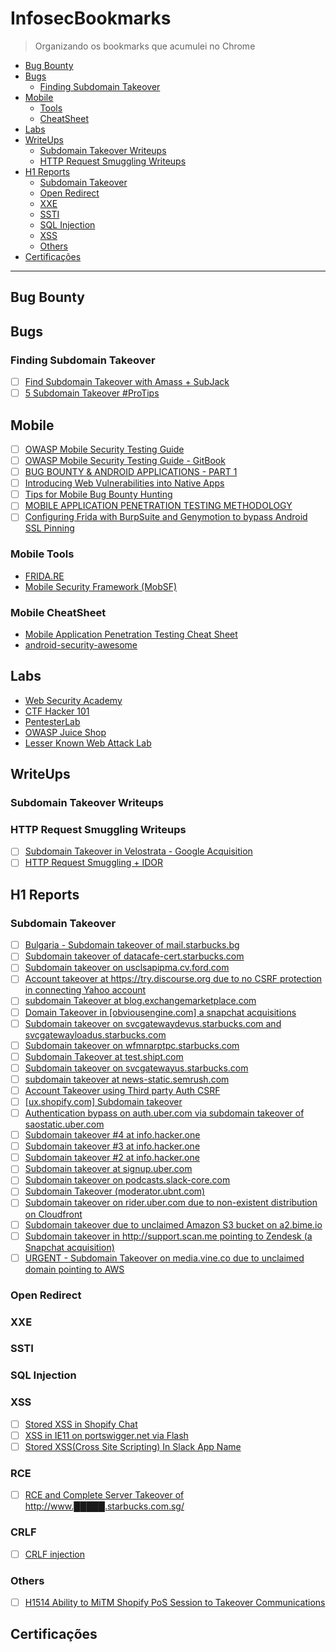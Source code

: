 # InfosecBookmarks

> Organizando os bookmarks que acumulei no Chrome

- [Bug Bounty](#bug-bounty)
- [Bugs](#bugs)
    - [Finding Subdomain Takeover](#finding-subdomain-takeover)
- [Mobile](#mobile)
    - [Tools](#mobile-tools)
    - [CheatSheet](#mobile-cheatsheet)
- [Labs](#labs)
- [WriteUps](#writeups)
    - [Subdomain Takeover Writeups](#subdomain-takeover-writeups)
    - [HTTP Request Smuggling Writeups](#http-request-smuggling-writeups)
- [H1 Reports](#h1-reports)
    - [Subdomain Takeover](#subdomain-takeover)
    - [Open Redirect](#open-redirect)
    - [XXE](#xxe)
    - [SSTI](#ssti)
    - [SQL Injection](#sql-injection)
    - [XSS](#xss)
    - [Others](#others)
- [Certificações](#certificações)

---

## Bug Bounty

## Bugs

### Finding Subdomain Takeover
- [ ] [Find Subdomain Takeover with Amass + SubJack](https://www.hahwul.com/2019/10/find-subdomain-takeover-with-amass-and-subjack.html)
- [ ] [5 Subdomain Takeover #ProTips](https://securitytrails.com/blog/subdomain-takeover-tips)

## Mobile
- [ ] [OWASP Mobile Security Testing Guide](https://github.com/OWASP/owasp-mstg/)
- [ ] [OWASP Mobile Security Testing Guide - GitBook](https://mobile-security.gitbook.io/mobile-security-testing-guide/)
- [ ] [BUG BOUNTY & ANDROID APPLICATIONS - PART 1](https://x1m.nl/posts/android-app-testing-part-1/)
- [ ] [Introducing Web Vulnerabilities into Native Apps](https://blog.compass-security.com/2019/10/introducing-web-vulnerabilities-into-native-apps)
- [ ] [Tips for Mobile Bug Bounty Hunting](https://ivrodriguez.com/tips-for-mobile-bug-bounty-hunting/)
- [ ] [MOBILE APPLICATION PENETRATION TESTING METHODOLOGY](https://hacken.io/research/education/mobile-application-penetration-testing-methodology/)
- [ ] [Configuring Frida with BurpSuite and Genymotion to bypass Android SSL Pinning](https://spenkk.github.io/bugbounty/Configuring-Frida-with-Burp-and-GenyMotion-to-bypass-SSL-Pinning/)

### Mobile Tools
- [FRIDA.RE](https://frida.re/docs/home/)
- [Mobile Security Framework (MobSF)](https://github.com/MobSF/Mobile-Security-Framework-MobSF)

### Mobile CheatSheet
- [Mobile Application Penetration Testing Cheat Sheet](https://github.com/tanprathan/MobileApp-Pentest-Cheatsheet)
- [android-security-awesome](https://github.com/ashishb/android-security-awesome)

## Labs
- [Web Security Academy](https://portswigger.net/web-security)
- [CTF Hacker 101](https://ctf.hacker101.com/ctf)
- [PentesterLab](https://pentesterlab.com/)
- [OWASP Juice Shop](https://juice-shop.herokuapp.com/)
- [Lesser Known Web Attack Lab](https://github.com/weev3/LKWA)

## WriteUps

### Subdomain Takeover Writeups

### HTTP Request Smuggling Writeups
- [ ] [Subdomain Takeover in Velostrata - Google Acquisition](https://tutorgeeks.blogspot.com/2019/04/subdomain-takeover-in-velostrata-google.html)
- [ ] [HTTP Request Smuggling + IDOR](https://hipotermia.pw/bb/http-desync-idor)

## H1 Reports

### Subdomain Takeover
- [ ] [Bulgaria - Subdomain takeover of mail.starbucks.bg](https://hackerone.com/reports/736863)
- [ ] [Subdomain takeover of datacafe-cert.starbucks.com](https://hackerone.com/reports/665398)
- [ ] [Subdomain takeover on usclsapipma.cv.ford.com](https://hackerone.com/reports/484420)
- [ ] [Account takeover at https://try.discourse.org due to no CSRF protection in connecting Yahoo account](https://hackerone.com/reports/423022)
- [ ] [subdomain Takeover at blog.exchangemarketplace.com](https://hackerone.com/reports/416474)
- [ ] [Domain Takeover in [obviousengine.com] a snapchat acquisitions](https://hackerone.com/reports/392785)
- [ ] [Subdomain takeover on svcgatewaydevus.starbucks.com and svcgatewayloadus.starbucks.com](https://hackerone.com/reports/383564)
- [ ] [Subdomain takeover on wfmnarptpc.starbucks.com](https://hackerone.com/reports/388622)
- [ ] [Subdomain Takeover at test.shipt.com](https://hackerone.com/reports/387760)
- [ ] [Subdomain takeover on svcgatewayus.starbucks.com](https://hackerone.com/reports/325336)
- [ ] [subdomain takeover at news-static.semrush.com](https://hackerone.com/reports/294201)
- [ ] [Account Takeover using Third party Auth CSRF](https://hackerone.com/reports/225653)
- [ ] [[ux.shopify.com] Subdomain takeover](https://hackerone.com/reports/221631)
- [ ] [Authentication bypass on auth.uber.com via subdomain takeover of saostatic.uber.com](https://hackerone.com/reports/219205)
- [ ] [Subdomain takeover #4 at info.hacker.one](https://hackerone.com/reports/220002)
- [ ] [Subdomain takeover #3 at info.hacker.one](https://hackerone.com/reports/217358)
- [ ] [Subdomain takeover #2 at info.hacker.one](https://hackerone.com/reports/209004)
- [ ] [Subdomain takeover at signup.uber.com](https://hackerone.com/reports/197489)
- [ ] [Subdomain takeover on podcasts.slack-core.com](https://hackerone.com/reports/195350)
- [ ] [Subdomain Takeover (moderator.ubnt.com)](https://hackerone.com/reports/181665)
- [ ] [Subdomain takeover on rider.uber.com due to non-existent distribution on Cloudfront](https://hackerone.com/reports/175070)
- [ ] [Subdomain takeover due to unclaimed Amazon S3 bucket on a2.bime.io](https://hackerone.com/reports/121461)
- [ ] [Subdomain takeover in http://support.scan.me pointing to Zendesk (a Snapchat acquisition)](https://hackerone.com/reports/114134)
- [ ] [URGENT - Subdomain Takeover on media.vine.co due to unclaimed domain pointing to AWS](https://hackerone.com/reports/32825)

### Open Redirect

### XXE

### SSTI

### SQL Injection

### XSS
- [ ] [Stored XSS in Shopify Chat](https://hackerone.com/reports/756729)
- [ ] [XSS in IE11 on portswigger.net via Flash](https://hackerone.com/reports/182160)
- [ ] [Stored XSS(Cross Site Scripting) In Slack App Name](https://hackerone.com/reports/159460)

### RCE
- [ ] [RCE and Complete Server Takeover of http://www.█████.starbucks.com.sg/](https://hackerone.com/reports/502758)

### CRLF
- [ ] [CRLF injection](https://hackerone.com/reports/446271)

### Others
- [ ] [H1514 Ability to MiTM Shopify PoS Session to Takeover Communications](https://hackerone.com/reports/423467)

## Certificações

